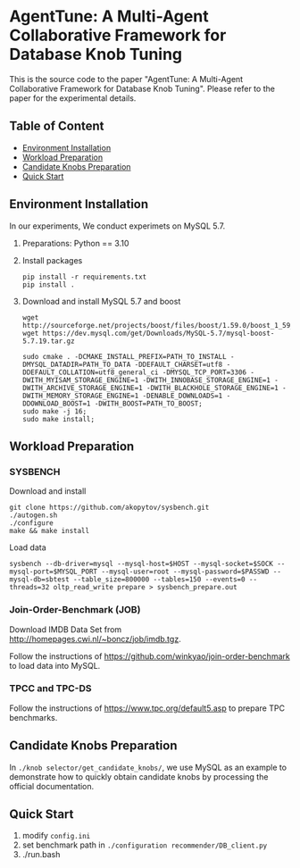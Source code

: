# AgentTune: A Multi-Agent Collaborative Framework for Database Knob Tuning

This is the source code to the paper "AgentTune: A Multi-Agent Collaborative Framework for Database Knob Tuning". Please refer to the paper for the experimental details.

## Table of Content




* [Environment Installation](https://anonymous.4open.science/r/AgentTune)
* [Workload Preparation](https://anonymous.4open.science/r/AgentTune)
* [Candidate Knobs Preparation](https://anonymous.4open.science/r/AgentTune)
* [Quick Start](https://anonymous.4open.science/r/AgentTune)



  



 


## Environment Installation

In our experiments,  We conduct experimets on MySQL 5.7.

1. Preparations: Python == 3.10

2. Install packages

   ```shell
   pip install -r requirements.txt
   pip install .
   ```

3. Download and install MySQL 5.7 and boost

   ```shell
   wget http://sourceforge.net/projects/boost/files/boost/1.59.0/boost_1_59_0.tar.gz
   wget https://dev.mysql.com/get/Downloads/MySQL-5.7/mysql-boost-5.7.19.tar.gz
   
   sudo cmake . -DCMAKE_INSTALL_PREFIX=PATH_TO_INSTALL -DMYSQL_DATADIR=PATH_TO_DATA -DDEFAULT_CHARSET=utf8 -DDEFAULT_COLLATION=utf8_general_ci -DMYSQL_TCP_PORT=3306 -DWITH_MYISAM_STORAGE_ENGINE=1 -DWITH_INNOBASE_STORAGE_ENGINE=1 -DWITH_ARCHIVE_STORAGE_ENGINE=1 -DWITH_BLACKHOLE_STORAGE_ENGINE=1 -DWITH_MEMORY_STORAGE_ENGINE=1 -DENABLE_DOWNLOADS=1 -DDOWNLOAD_BOOST=1 -DWITH_BOOST=PATH_TO_BOOST;
   sudo make -j 16;
   sudo make install;
   ```



## Workload Preparation 

### SYSBENCH

Download and install

```shell
git clone https://github.com/akopytov/sysbench.git
./autogen.sh
./configure
make && make install
```

Load data

```shell
sysbench --db-driver=mysql --mysql-host=$HOST --mysql-socket=$SOCK --mysql-port=$MYSQL_PORT --mysql-user=root --mysql-password=$PASSWD --mysql-db=sbtest --table_size=800000 --tables=150 --events=0 --threads=32 oltp_read_write prepare > sysbench_prepare.out
```

### Join-Order-Benchmark (JOB)

Download IMDB Data Set from http://homepages.cwi.nl/~boncz/job/imdb.tgz.

Follow the instructions of https://github.com/winkyao/join-order-benchmark to load data into MySQL.

### TPCC and TPC-DS
Follow the instructions of https://www.tpc.org/default5.asp to prepare TPC benchmarks.

## Candidate Knobs Preparation
In `./knob selector/get_candidate_knobs/`, we use MySQL as an example to demonstrate how to quickly obtain candidate knobs by processing the official documentation.

## Quick Start

1. modify `config.ini`
2. set benchmark path in `./configuration recommender/DB_client.py`
3. ./run.bash